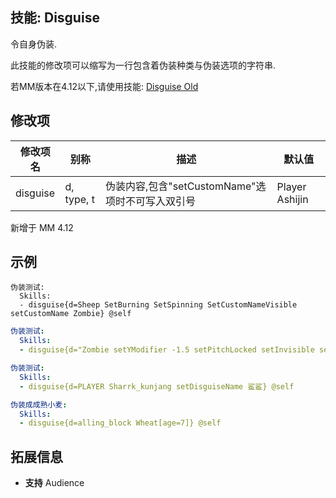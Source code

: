 技能: Disguise
--------------------------

令自身伪装.

此技能的修改项可以缩写为一行包含着伪装种类与伪装选项的字符串.

若MM版本在4.12以下,请使用技能: [Disguise Old](技能/列表/disguiseold)

修改项
----------

| 修改项名 | 别称    | 描述                                                                                                    | 默认值 |
|-----------|------------|----------------------------------------------------------------------------------------------------------------|---------------|
| disguise  | d, type, t | 伪装内容,包含"setCustomName"选项时不可写入双引号 | Player Ashijin |

新增于 MM 4.12

示例
--------

```
伪装测试:
  Skills:
  - disguise{d=Sheep SetBurning SetSpinning SetCustomNameVisible setCustomName Zombie} @self
```
```yaml
伪装测试:
  Skills:
  - disguise{d="Zombie setYModifier -1.5 setPitchLocked setInvisible setHelmet PLAYER_HEAD"} @self
```
```yaml
伪装测试:
  Skills:
  - disguise{d=PLAYER Sharrk_kunjang setDisguiseName 鲨鲨} @self
```
```yaml
伪装成成熟小麦:
  Skills:
  - disguise{d=alling_block Wheat[age=7]} @self
```


拓展信息
--------

- **支持** Audience